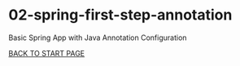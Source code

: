 # 02-spring-first-step-annotation
Basic Spring App with  Java Annotation Configuration  



[BACK TO START PAGE](https://github.com/FlorescuAndrei/Start.git) 
